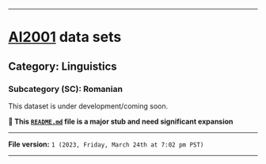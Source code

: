 
***

# [AI2001](https://github.com/seanpm2001/AI2001/) data sets

## Category: Linguistics

### Subcategory (SC): Romanian

This dataset is under development/coming soon.

**🌱️ This [`README.md`](/README.md) file is a major stub and need significant expansion**

***

**File version:** `1 (2023, Friday, March 24th at 7:02 pm PST)`

***
